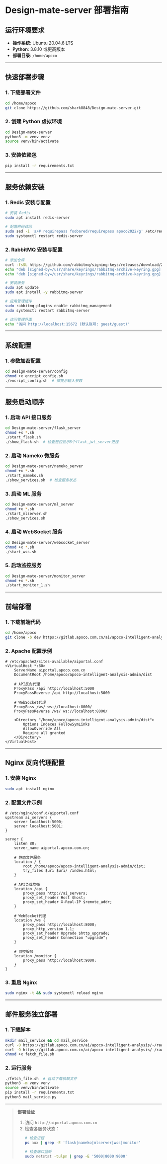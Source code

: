 
# Design-mate-server 部署指南

## 运行环境要求
- **操作系统**: Ubuntu 20.04.6 LTS
- **Python**: 3.8.10 或更高版本
- **部署目录**: `/home/apoco`

---

## 快速部署步骤

### 1. 下载部署文件
```bash
cd /home/apoco
git clone https://github.com/shark8848/Design-mate-server.git
```

### 2. 创建 Python 虚拟环境
```bash
cd Design-mate-server
python3 -m venv venv
source venv/bin/activate
```

### 3. 安装依赖包
```bash
pip install -r requirements.txt
```

---

## 服务依赖安装

### 1. Redis 安装与配置
```bash
# 安装 Redis
sudo apt install redis-server

# 配置密码访问
sudo sed -i 's/# requirepass foobared/requirepass apoco2022/g' /etc/redis/redis.conf
sudo systemctl restart redis-server
```

### 2. RabbitMQ 安装与配置
```bash
# 添加仓库
curl -fsSL https://github.com/rabbitmq/signing-keys/releases/download/2.0/rabbitmq-release-signing-key.asc | sudo gpg --dearmor -o /usr/share/keyrings/rabbitmq-archive-keyring.gpg
echo "deb [signed-by=/usr/share/keyrings/rabbitmq-archive-keyring.gpg] https://dl.bintray.com/rabbitmq-erlang/debian $(lsb_release -cs) erlang" | sudo tee /etc/apt/sources.list.d/erlang.list
echo "deb [signed-by=/usr/share/keyrings/rabbitmq-archive-keyring.gpg] https://dl.bintray.com/rabbitmq/debian $(lsb_release -cs) main" | sudo tee /etc/apt/sources.list.d/rabbitmq.list

# 安装服务
sudo apt update
sudo apt install -y rabbitmq-server

# 启用管理插件
sudo rabbitmq-plugins enable rabbitmq_management
sudo systemctl restart rabbitmq-server

# 访问管理界面
echo "访问 http://localhost:15672 (默认账号: guest/guest)"
```

---

## 系统配置

### 1. 参数加密配置
```bash
cd Design-mate-server/config
chmod +x encript_config.sh
./encript_config.sh  # 按提示输入参数
```

---

## 服务启动顺序

### 1. 启动 API 接口服务
```bash
cd Design-mate-server/flask_server
chmod +x *.sh
./start_flask.sh
./show_flask.sh  # 检查是否显示5个flask_jwt_server进程
```

### 2. 启动 Nameko 微服务
```bash
cd Design-mate-server/nameko_server
chmod +x *.sh
./start_nameko.sh
./show_services.sh  # 检查服务状态
```

### 3. 启动 ML 服务
```bash
cd Design-mate-server/ml_server
chmod +x *.sh
./start_mlserver.sh
./show_services.sh
```

### 4. 启动 WebSocket 服务
```bash
cd Design-mate-server/websocket_server
chmod +x *.sh
./start_wss.sh
```

### 5. 启动监控服务
```bash
cd Design-mate-server/monitor_server
chmod +x *.sh
./start_monitor_1.sh
```

---

## 前端部署

### 1. 下载前端代码
```bash
cd /home/apoco
git clone -b dev https://gitlab.apoco.com.cn/ai/apoco-intelligent-analysis-admin.git
```

### 2. Apache 配置示例
```apacheconf
# /etc/apache2/sites-available/aiportal.conf
<VirtualHost *:80>
    ServerName aiportal.apoco.com.cn
    DocumentRoot /home/apoco/apoco-intelligent-analysis-admin/dist

    # API反向代理
    ProxyPass /api http://localhost:5000
    ProxyPassReverse /api http://localhost:5000

    # WebSocket代理
    ProxyPass /ws/ ws://localhost:8000/
    ProxyPassReverse /ws/ ws://localhost:8000/

    <Directory "/home/apoco/apoco-intelligent-analysis-admin/dist">
        Options Indexes FollowSymLinks
        AllowOverride All
        Require all granted
    </Directory>
</VirtualHost>
```

---

## Nginx 反向代理配置

### 1. 安装 Nginx
```bash
sudo apt install nginx
```

### 2. 配置文件示例
```nginx
# /etc/nginx/conf.d/aiportal.conf
upstream ai_servers {
    server localhost:5000;
    server localhost:5001;
}

server {
    listen 80;
    server_name aiportal.apoco.com.cn;

    # 静态文件服务
    location / {
        root /home/apoco/apoco-intelligent-analysis-admin/dist;
        try_files $uri $uri/ /index.html;
    }

    # API负载均衡
    location /api {
        proxy_pass http://ai_servers;
        proxy_set_header Host $host;
        proxy_set_header X-Real-IP $remote_addr;
    }

    # WebSocket代理
    location /ws {
        proxy_pass http://localhost:8000;
        proxy_http_version 1.1;
        proxy_set_header Upgrade $http_upgrade;
        proxy_set_header Connection "upgrade";
    }

    # 监控服务
    location /monitor {
        proxy_pass http://localhost:9000;
    }
}
```

### 3. 重启 Nginx
```bash
sudo nginx -t && sudo systemctl reload nginx
```

---

## 邮件服务独立部署

### 1. 下载脚本
```bash
mkdir mail_service && cd mail_service
curl -O https://gitlab.apoco.com.cn/ai/apoco-intelligent-analysis/-/raw/develop-sunhy/fetch_file.sh
curl -O https://gitlab.apoco.com.cn/ai/apoco-intelligent-analysis/-/raw/develop-sunhy/file_list.txt
chmod +x fetch_file.sh
```

### 2. 运行服务
```bash
./fetch_file.sh  # 自动下载依赖文件
python3 -m venv venv
source venv/bin/activate
pip install -r requirements.txt
python3 mail_service.py
```

---

> **部署验证**
> 1. 访问 `http://aiportal.apoco.com.cn`
> 2. 检查各服务状态：
>    ```bash
>    # 检查进程
>    ps aux | grep -E 'flask|nameko|mlserver|wss|monitor'
>    
>    # 检查端口监听
>    sudo netstat -tulpn | grep -E '5000|8000|9000'
>    ```

```
